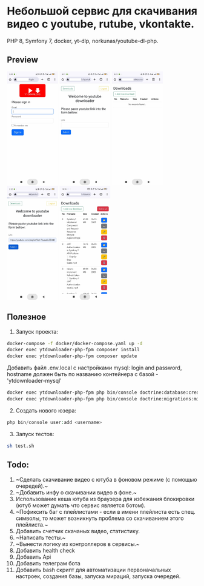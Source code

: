 # Небольшой сервис для скачивания видео с youtube, rutube, vkontakte.

PHP 8, Symfony 7, docker, yt-dlp, norkunas/youtube-dl-php.

## Preview  
<img src="documentation/readmemd-images/1.jpg" alt="Login page" height="300"> <img src="documentation/readmemd-images/2.jpg" alt="Login page" height="300"> <img src="documentation/readmemd-images/3.jpg" alt="Login page" height="300"> <img src="documentation/readmemd-images/4.jpg" alt="Login page" height="300"> <img src="documentation/readmemd-images/5.jpg" alt="Login page" height="300">

## Полезное  
1. Запуск проекта:
``` bash
docker-compose -f docker/docker-compose.yaml up -d
docker exec ytdownloader-php-fpm composer install
docker exec ytdownloader-php-fpm composer update
```
Добавить файл .env.local с настройками mysql: login and password, hostname должен быть по названию контейнера с базой - 'ytdownloader-mysql'
``` bash
docker exec ytdownloader-php-fpm php bin/console doctrine:database:create
docker exec ytdownloader-php-fpm php bin/console doctrine:migrations:migrate
```
2. Создать нового юзера:
```php
php bin/console user:add <username>
``` 
3. Запуск тестов:
```bash
sh test.sh
```

## Todo:
1. ~Сделать скачивание видео с ютуба в фоновом режиме (с помощью очередей).~
2. ~Добавить инфу о скачивании видео в фоне.~
3. Использование кеша ютуба из браузера для избежания блокировки (ютуб может думать что сервис является ботом).
4. ~Пофиксить баг с плейлистами - если в имени плейлиста есть спец. символы, то может возникнуть проблема со скачиванием этого плейлиста.~
5. Добавить счетчик скачаных видео, статистику.
6. ~Написать тесты.~
7. ~Вынести логику из контроллеров в сервисы.~
8. Добавить health check
9. Добавить Api
10. Добавить телеграм бота
11. Добавить bash скрипт для автоматизации первоначальных настроек, создания базы, запуска мираций, запуска очередей.
